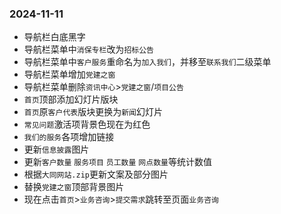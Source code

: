 ### 2024-11-11
* 导航栏白底黑字
* 导航栏菜单中`消保专栏`改为`招标公告`
* 导航栏菜单中`客户服务`重命名为`加入我们`，并移至`联系我们`二级菜单
* 导航栏菜单增加`党建之窗`
* 导航栏菜单删除`资讯中心`>`党建之窗`/`项目公告`
* `首页`顶部添加幻灯片版块
* `首页`原`客户代表`版块更换为`新闻`幻灯片
* `常见问题`激活项背景色现在为红色
* `我们的服务`各项增加链接
* 更新`信息披露`图片
* 更新`客户数量` `服务项目` `员工数量` `网点数量`等统计数值
* 根据`大同网站.zip`更新文案及部分图片
* 替换`党建之窗`顶部背景图片
* 现在点击`首页`>`业务咨询`>`提交需求`跳转至页面`业务咨询`

